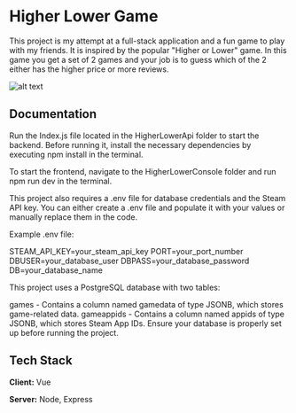 
# Higher Lower Game 

This project is my attempt at a full-stack application and a fun game to play with my friends. It is inspired by the popular "Higher or Lower" game. In this game you get a set of 2 games and your job is to guess which of the 2 either has the higher price or more reviews. 

![alt text](https://imgur.com/a/gHpEUjG)

## Documentation

Run the Index.js file located in the HigherLowerApi folder to start the backend. Before running it, install the necessary dependencies by executing npm install in the terminal.

To start the frontend, navigate to the HigherLowerConsole folder and run npm run dev in the terminal.

This project also requires a .env file for database credentials and the Steam API key. You can either create a .env file and populate it with your values or manually replace them in the code.

Example .env file:

STEAM_API_KEY=your_steam_api_key
PORT=your_port_number
DBUSER=your_database_user
DBPASS=your_database_password
DB=your_database_name

This project uses a PostgreSQL database with two tables:

games - Contains a column named gamedata of type JSONB, which stores game-related data.
gameappids - Contains a column named appids of type JSONB, which stores Steam App IDs.
Ensure your database is properly set up before running the project.
## Tech Stack

**Client:** Vue

**Server:** Node, Express

